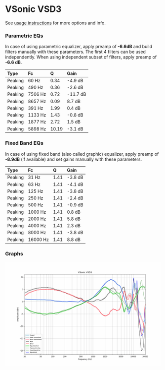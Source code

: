 # VSonic VSD3
See [usage instructions](https://github.com/jaakkopasanen/AutoEq#usage) for more options and info.

### Parametric EQs
In case of using parametric equalizer, apply preamp of **-6.6dB** and build filters manually
with these parameters. The first 4 filters can be used independently.
When using independent subset of filters, apply preamp of **-6.6 dB**.

| Type    | Fc      |     Q | Gain     |
|:--------|:--------|:------|:---------|
| Peaking | 60 Hz   |  0.34 | -4.9 dB  |
| Peaking | 490 Hz  |  0.36 | -2.6 dB  |
| Peaking | 7506 Hz |  0.72 | -11.7 dB |
| Peaking | 8657 Hz |  0.09 | 8.7 dB   |
| Peaking | 391 Hz  |  1.99 | 0.4 dB   |
| Peaking | 1133 Hz |  1.43 | -0.8 dB  |
| Peaking | 1877 Hz |  2.72 | 1.5 dB   |
| Peaking | 5898 Hz | 10.19 | -3.1 dB  |

### Fixed Band EQs
In case of using fixed band (also called graphic) equalizer, apply preamp of **-8.9dB**
(if available) and set gains manually with these parameters.

| Type    | Fc       |    Q | Gain    |
|:--------|:---------|:-----|:--------|
| Peaking | 31 Hz    | 1.41 | -3.8 dB |
| Peaking | 63 Hz    | 1.41 | -4.1 dB |
| Peaking | 125 Hz   | 1.41 | -3.8 dB |
| Peaking | 250 Hz   | 1.41 | -2.4 dB |
| Peaking | 500 Hz   | 1.41 | -0.9 dB |
| Peaking | 1000 Hz  | 1.41 | 0.8 dB  |
| Peaking | 2000 Hz  | 1.41 | 5.8 dB  |
| Peaking | 4000 Hz  | 1.41 | 2.3 dB  |
| Peaking | 8000 Hz  | 1.41 | -3.8 dB |
| Peaking | 16000 Hz | 1.41 | 8.8 dB  |

### Graphs
![](./VSonic%20VSD3.png)